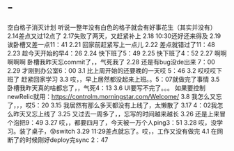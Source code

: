 # - 
空白格子消灭计划
听说一整年没有白色的格子就会有好事花生（其实并没有）
2.14差点又过12点了
2.17失败了两天，又赶紧补上
2.18 10:30还好还来得及
2.19 诶卧槽又差一点11：41
2.21 回家前赶紧写上一点儿
2.22 差点就错过了11：48
2.23 趁今天开始的早4：26
2.24 快下班了5：49
2.25 快下班了4：52
2.27 啊啊啊啊啊 卧槽我昨天忘commit了，，气死我了
2.28 还是有bug没de出来 7：00
2.29 才刚到办公室6：00
3.1 比上周开始的还要晚的一天哎 5：46
3.2 哎哎哎下班了 赶紧回家学习
3.3 哎，，早上居然都没起来上班。。5：07就做完了事情
3.5 卧槽我昨天真的啥都忘了，，气死4：13
3.6 UI要写不完了。。。
如果要控制newRelic就用：https://controlm.morningstar.com/Welcome/
3.8 我怎么又忘了，，，哎5：20
3.15 我居然有那么多天都没有上线了，太懒散了
3.17 4：02我怎么昨天又忘上线了
3.25 又过去一周多了，，忘写的时间越来越长
3.26 还是上来冒个泡把9：49
3.27 哎，，都要四月了，今天被一万个人ping3：51
3.28 哎，没学习。装了桌子，😰switch
3.29 11:29差点就忘了。哎，，工作又没有做完
4.1 在网断了的时候刚好deploy完sync 2：47
